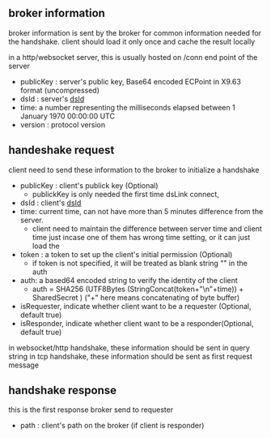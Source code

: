 ## broker information

broker information is sent by the broker for common information needed for the handshake. client should load it only once and cache the result locally

in a http/websocket server, this is usually hosted on /conn end point of the server

* publicKey : server's public key, Base64 encoded ECPoint in X9.63 format (uncompressed)
* dsId : server's [dsId](https://github.com/dsa-2/docs/wiki/dsId)
* time: a number representing the milliseconds elapsed between 1 January 1970 00:00:00 UTC 
* version : protocol version

## handeshake request

client need to send these information to the broker to initialize a handshake

* publicKey : client's publick key (Optional)
  * publickKey is only needed the first time dsLink connect, 
* dsId : client's [dsId](https://github.com/dsa-2/docs/wiki/dsId)
* time: current time, can not have more than 5 minutes difference from the server. 
   * client need to maintain the difference between server time and client time just incase one of them has wrong time setting, or it can just load the
* token : a token to set up the client's initial permission (Optional)
   * if token is not specified, it will be treated as blank string "" in the auth
* auth: a based64 encoded string to verify the identity of the client
   * auth = SHA256 (UTF8Bytes (StringConcat(token+"\n"+time)) + SharedSecret ) ("+" here means concatenating of byte buffer)
* isRequester, indicate whether client want to be a requester (Optional, default true)
* isResponder, indicate whether client want to be a responder(Optional, default true)

in websocket/http handshake, these information should be sent in query string
in tcp handshake, these information should be sent as first request message

## handshake response

this is the first response broker send to requester

* path : client's path on the broker (if client is responder)

